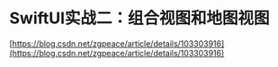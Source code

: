 # SwiftUI实战二：组合视图和地图视图
[https://blog.csdn.net/zgpeace/article/details/103303916](https://blog.csdn.net/zgpeace/article/details/103303916)
